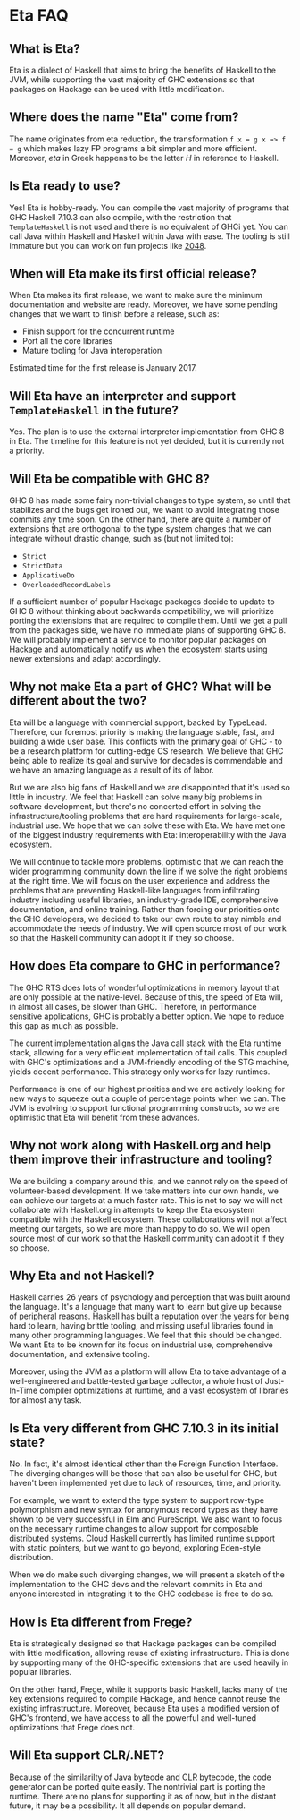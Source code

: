 # Eta FAQ

## What is Eta?
Eta is a dialect of Haskell that aims to bring the benefits of Haskell to the JVM, while supporting the vast majority of GHC extensions so that packages on Hackage can be used with little modification.

## Where does the name "Eta" come from?
The name originates from eta reduction, the transformation `f x = g x => f = g` which makes lazy FP programs a bit simpler and more efficient. Moreover, *eta* in Greek happens to be the letter *H* in reference to Haskell.

## Is Eta ready to use?
Yes! Eta is hobby-ready. You can compile the vast majority of programs that GHC Haskell 7.10.3 can also compile, with the restriction that `TemplateHaskell` is not used and there is no equivalent of GHCi yet. You can call Java within Haskell and Haskell within Java with ease. The tooling is still immature but you can work on fun projects like [2048](https://github.com/rahulmutt/eta-2048). 

## When will Eta make its first official release?
When Eta makes its first release, we want to make sure the minimum documentation and website are ready. Moreover, we have some pending changes that we want to finish before a release, such as:

- Finish support for the concurrent runtime
- Port all the core libraries
- Mature tooling for Java interoperation

Estimated time for the first release is January 2017.

## Will Eta have an interpreter and support `TemplateHaskell` in the future?
Yes. The plan is to use the external interpreter implementation from GHC 8 in Eta. The timeline for this feature is not yet decided, but it is currently not a priority.

## Will Eta be compatible with GHC 8?
GHC 8 has made some fairy non-trivial changes to type system, so until that stabilizes and the bugs get ironed out, we want to avoid integrating those commits any time soon. On the other hand, there are quite a number of extensions that are orthogonal to the type system changes that we can integrate without drastic change, such as (but not limited to):

- `Strict`
- `StrictData`
- `ApplicativeDo`
- `OverloadedRecordLabels`

If a sufficient number of popular Hackage packages decide to update to GHC 8 without thinking about backwards compatibility, we will prioritize porting the extensions that are required to compile them. Until we get a pull from the packages side, we have no immediate plans of supporting GHC 8. We will probably implement a service to monitor popular packages on Hackage and automatically notify us when the ecosystem starts using newer extensions and adapt accordingly.

## Why not make Eta a part of GHC? What will be different about the two?
Eta will be a language with commercial support, backed by TypeLead. Therefore, our foremost priority is making the language stable, fast, and building a wide user base. This conflicts with the primary goal of GHC - to be a research platform for cutting-edge CS research. We believe that GHC being able to realize its goal and survive for decades is commendable and we have an amazing language as a result of its of labor.

But we are also big fans of Haskell and we are disappointed that it's used so little in industry. We feel that Haskell can solve many big problems in software development, but there's no concerted effort in solving the infrastructure/tooling problems that are hard requirements for large-scale, industrial use. We hope that we can solve these with Eta. We have met one of the biggest industry requirements with Eta: interoperability with the Java ecosystem. 

We will continue to tackle more problems, optimistic that we can reach the wider programming community down the line if we solve the right problems at the right time. We will focus on the user experience and address the problems that are preventing Haskell-like languages from infiltrating industry including useful libraries, an industry-grade IDE, comprehensive documentation, and online training. Rather than forcing our priorities onto the GHC developers, we decided to take our own route to stay nimble and accommodate the needs of industry. We will open source most of our work so that the Haskell community can adopt it if they so choose.

## How does Eta compare to GHC in performance?
The GHC RTS does lots of wonderful optimizations in memory layout that are only possible at the native-level. Because of this, the speed of Eta will, in almost all cases, be slower than GHC. Therefore, in performance sensitive applications, GHC is probably a better option. We hope to reduce this gap as much as possible.

The current implementation aligns the Java call stack with the Eta runtime stack, allowing for a very efficient implementation of tail calls. This coupled with GHC's optimizations and a JVM-friendly encoding of the STG machine, yields decent performance. This strategy only works for lazy runtimes.

Performance is one of our highest priorities and we are actively looking for new ways to squeeze out a couple of percentage points when we can. The JVM is evolving to support functional programming constructs, so we are optimistic that Eta will benefit from these advances.

## Why not work along with Haskell.org and help them improve their infrastructure and tooling?
We are building a company around this, and we cannot rely on the speed of volunteer-based development. If we take matters into our own hands, we can achieve our targets at a much faster rate. This is not to say we will not collaborate with Haskell.org in attempts to keep the Eta ecosystem compatible with the Haskell ecosystem. These collaborations will not affect meeting our targets, so we are more than happy to do so. We will open source most of our work so that the Haskell community can adopt it if they so choose.

## Why Eta and not Haskell?
Haskell carries 26 years of psychology and perception that was built around the language. It's a language that many want to learn but give up because of peripheral reasons. Haskell has built a reputation over the years for being hard to learn, having brittle tooling, and missing useful libraries found in many other programming languages. We feel that this should be changed. We want Eta to be known for its focus on industrial use, comprehensive documentation, and extensive tooling. 

Moreover, using the JVM as a platform will allow Eta to take advantage of a well-engineered and battle-tested garbage collector, a whole host of Just-In-Time compiler optimizations at runtime, and a vast ecosystem of libraries for almost any task.

## Is Eta very different from GHC 7.10.3 in its initial state?
No. In fact, it's almost identical other than the Foreign Function Interface. The diverging changes will be those that can also be useful for GHC, but haven't been implemented yet due to lack of resources, time, and priority. 

For example, we want to extend the type system to support row-type polymorphism and new syntax for anonymous record types as they have shown to be very successful in Elm and PureScript. We also want to focus on the necessary runtime changes to allow support for composable distributed systems. Cloud Haskell currently has limited runtime support with static pointers, but we want to go beyond, exploring Eden-style distribution. 

When we do make such diverging changes, we will present a sketch of the implementation to the GHC devs and the relevant commits in Eta and anyone interested in integrating it to the GHC codebase is free to do so.

## How is Eta different from Frege?
Eta is strategically designed so that Hackage packages can be compiled with little modification, allowing reuse of existing infrastructure. This is done by supporting many of the GHC-specific extensions that are used heavily in popular libraries.

On the other hand, Frege, while it supports basic Haskell, lacks many of the key extensions required to compile Hackage, and hence cannot reuse the existing infrastructure. Moreover, because Eta uses a modified version of GHC's frontend, we have access to all the powerful and well-tuned optimizations that Frege does not.

## Will Eta support CLR/.NET?
Because of the similarilty of Java byteode and CLR bytecode, the code generator can be ported quite easily. The nontrivial part is porting the runtime. There are no plans for supporting it as of now, but in the distant future, it may be a possibility. It all depends on popular demand.
